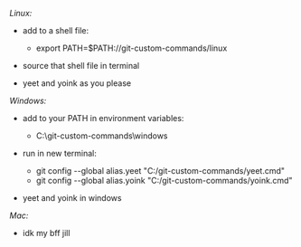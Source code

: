 *Linux:*

- add to a shell file:
    - export PATH=$PATH:/<whatever>/git-custom-commands/linux
    
- source that shell file in terminal

- yeet and yoink as you please


*Windows:*

- add to your PATH in environment variables:
    - C:<whatever>\git-custom-commands\windows

- run in new terminal:
    - git config --global alias.yeet "C:<whatever>/git-custom-commands/yeet.cmd"
    - git config --global alias.yoink "C:<whatever>/git-custom-commands/yoink.cmd"

- yeet and yoink in windows

*Mac:*

- idk my bff jill
